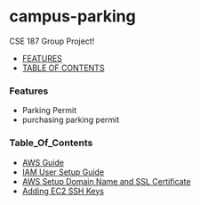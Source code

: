 # campus-parking
CSE 187 Group Project!

- [FEATURES](#features)
- [TABLE OF CONTENTS](#table_of_contents)
### Features
- Parking Permit
- purchasing parking permit

### Table_Of_Contents
- [AWS Guide]( /wiki-docs/deployment/187_AWS_Guide.md)
- [IAM User Setup Guide]( /wiki-docs/deployment/187_AWS_IAM_User_Guide.md)
- [AWS Setup Domain Name and SSL Certificate]( /wiki-docs/deployment/187_AWS_Route53.md)
- [Adding EC2 SSH Keys]( /wiki-docs/deployment/adding-ec2-ssh-keys.md)
 

